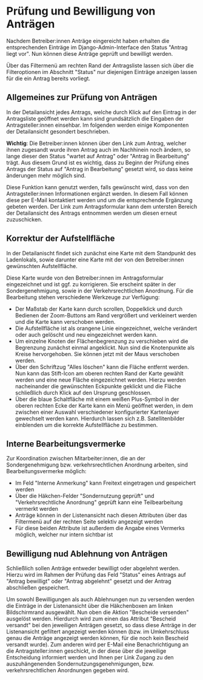 # Prüfung und Bewilligung von Anträgen

Nachdem Betreiber:innen Anträge eingereicht haben erhalten die entsprechenden Einträge im Django-Admin-Interface den Status "Antrag liegt vor". Nun können diese Anträge geprüft und bewilligt werden.

Über das Filtermenü am rechten Rand der Antragsliste lassen sich über die Filteroptionen im Abschnitt "Status" nur diejenigen Einträge anzeigen lassen für die ein Antrag bereits vorliegt.

## Allgemeines zur Prüfung von Anträgen

In der Detailansicht jedes Antrags, welche durch Klick auf den Eintrag in der Antragsliste geöffnet werden kann sind grundsätzlich die Eingaben der Antragsteller:innen einsehbar. Im folgenden werden einige Komponenten der Detailansicht gesondert beschrieben.

**Wichtig**: Die Betreiber:innen können über den Link zum Antrag, welcher ihnen zugesandt wurde ihren Antrag auch im Nachhinein noch ändern, so lange dieser den Status "wartet auf Antrag" oder "Antrag in Bearbeitung" trägt. Aus diesem Grund ist es wichtig, dass zu Beginn der Prüfung eines Antrags der Status auf "Antrag in Bearbeitung" gesetzt wird, so dass keine änderungen mehr möglich sind.

Diese Funktion kann genutzt werden, falls gewünscht wird, dass von den Antragsteller:innen Informationen ergänzt werden. In diesem Fall können diese per E-Mail kontaktiert werden und um die entsprechende Ergänzung gebeten werden. Der Link zum Antragsformular kann dem untersten Bereich der Detailansicht des Antrags entnommen werden um diesen erneut zuzuschicken.

## Korrektur der Aufstellfläche

In der Detailanischt findet sich zunächst eine Karte mit dem Standpunkt des Ladenlokals, sowie darunter eine Karte mit der von den Betreiber:innen gewünschten Aufstellfläche.

Diese Karte wurde von den Betreiber:innen im Antragsformular eingezeichnet und ist ggf. zu korrigieren. Sie erscheint später in der Sondergenehmigung, sowie in der Verkehrsrechtlichen Anordnung. Für die Bearbeitung stehen verschiedene Werkzeuge zur Verfügung:

- Der Maßstab der Karte kann durch scrollen, Doppelklick und durch Bedienen der Zoom-Buttons am Rand vergrößert und verkleinert werden und die Karte kann verschoben werden.
- Die Aufstellfläche ist als orangene Linie eingezeichnet, welche verändert oder auch gelöscht und neu eingezeichnet werden kann.
- Um einzelne Knoten der Flächenbegrenzung zu verschieben wird die Begrenzung zunächst einmal angeklickt. Nun sind die Knotenpunkte als Kreise hervorgehoben. Sie können jetzt mit der Maus verschoben werden.
- Über den Schriftzug "Alles löschen" kann die Fläche entfernt werden. Nun kann das Stift-Icon am oberen rechten Rand der Karte gewählt werden und eine neue Fläche eingezeichnet werden. Hierzu werden nacheinander die gewünschten Eckpunkte geklickt und die Fläche schließlich durch Klick auf den Ursprung geschlossen.
- Über die blaue Schaltfläche mit einem weißen Plus-Symbol in der oberen rechten Ecke der Karte kann ein Menü geöffnet werden, in dem zwischen einer Auswahl verschiedener konfigurierter Kartenlayer gewechselt werden kann. Hierdurch lassen sich z.B. Satellitenbilder einblenden um die korrekte Aufstellfläche zu bestimmen.

## Interne Bearbeitungsvermerke

Zur Koordination zwischen Mitarbeiter:innen, die an der Sondergenehmigung bzw. verkehrsrechtlichen Anordnung arbeiten, sind Bearbeitungsvermerke möglich:

- Im Feld "Interne Anmerkung" kann Freitext eingetragen und gespeichert werden
- Über die Häkchen-Felder "Sondernutzung geprüft" und "Verkehrsrechtliche Anordnung" geprüft kann eine Teilbearbeitung vermerkt werden
- Anträge können in der Listenansicht nach diesen Attributen über das Filtermenü auf der rechten Seite selektiv angezeigt werden
- Für diese beiden Attribute ist außerdem die Angabe eines Vermerks möglich, welcher nur intern sichtbar ist

## Bewilligung nud Ablehnung von Anträgen

Schließlich sollen Anträge entweder bewilligt oder abgelehnt werden. Hierzu wird im Rahmen der Prüfung das Feld "Status" eines Antrags auf "Antrag bewilligt" oder "Antrag abgelehnt" gesetzt und der Antrag abschließen gespeichert.

Um sowohl Bewilligungen als auch Ablehnungen nun zu versenden werden die Einträge in der Listenansicht über die Häkchenboxen am linken Bildschirmrand ausgewählt. Nun oben die Aktion "Bescheide versenden" ausgelöst werden. Hierdurch wird zum einen das Attribut "Bescheid versandt" bei den jeweiligen Anträgen gesetzt, so dass diese Anträge in der Listenansicht gefiltert angezeigt werden können (bzw. im Umkehrschluss genau die Anträge angezeigt werden können, für die noch kein Bescheid versandt wurde). Zum anderen wird per E-Mail eine Benachrichtigung an die Antragsteller:innen geschickt, in der diese über die jeweilige Entscheidung informiert werden und Ihnen per Link Zugang zu den auszuhängenenden Sondernutzungsgenehmigungen, bzw. verkehrsrechtlichen Anordnungen gegeben wird.
